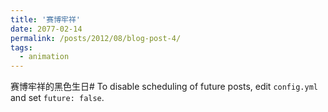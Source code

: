 ```yaml
---
title: '赛博牢祥'
date: 2077-02-14
permalink: /posts/2012/08/blog-post-4/
tags:
  - animation
---
```


赛博牢祥的黑色生日# To disable scheduling of future posts, edit `config.yml` and set `future: false`. 
